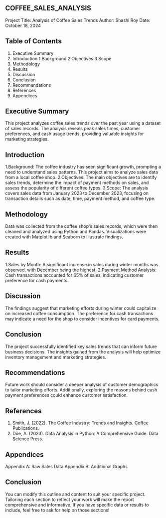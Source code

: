 ## COFFEE_SALES_ANALYSIS

Project Title: Analysis of Coffee Sales Trends
Author: Shashi Roy
Date: October 18, 2024

##  Table of Contents
1. Executive Summary
2. Introduction
  1.Background
  2.Objectives
  3.Scope
3. Methodology
4. Results
5. Discussion
6. Conclusion
7. Recommendations
8. References
9. Appendices

## Executive Summary
This project analyzes coffee sales trends over the past year using a dataset of sales records. The analysis reveals peak sales times, customer preferences, and cash usage trends, providing valuable insights for marketing strategies.

## Introduction
 1.Background: The coffee industry has seen significant growth, prompting a need to understand sales patterns. This project aims to analyze sales data from a local coffee shop.
 2.Objectives: The main objectives are to identify sales trends, determine the impact of payment methods on sales, and assess the popularity of different coffee types.
 3.Scope: The analysis covers sales data from January 2023 to December 2023, focusing on transaction details such as date, time, payment method, and coffee type.

## Methodology
Data was collected from the coffee shop's sales records, which were then cleaned and analyzed using Python and Pandas. Visualizations were created with Matplotlib and Seaborn to illustrate findings.

## Results
 1.Sales by Month: A significant increase in sales during winter months was observed, with December being the highest.
 2.Payment Method Analysis: Cash transactions accounted for 65% of sales, indicating customer preference for cash payments.

## Discussion
The findings suggest that marketing efforts during winter could capitalize on increased coffee consumption. The preference for cash transactions may indicate a need for the shop to consider incentives for card payments.

## Conclusion
The project successfully identified key sales trends that can inform future business decisions. The insights gained from the analysis will help optimize inventory management and marketing strategies.

## Recommendations
Future work should consider a deeper analysis of customer demographics to tailor marketing efforts. Additionally, exploring the reasons behind cash payment preferences could enhance customer satisfaction.

## References
1. Smith, J. (2022). The Coffee Industry: Trends and      Insights. Coffee Publications.
2. Doe, A. (2023). Data Analysis in Python: A Comprehensive Guide. Data Science Press.

## Appendices
Appendix A: Raw Sales Data
Appendix B: Additional Graphs

## Conclusion
You can modify this outline and content to suit your specific project. Tailoring each section to reflect your work will make the report comprehensive and informative. If you have specific data or results to include, feel free to ask for help on those sections!